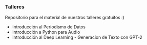 ### Talleres 

Repositorio para el material de nuestros talleres gratuitos :)

- Introducción al Periodismo de Datos
- Introducción a Python para Audio
- Introducción al Deep Learning - Generacion de Texto con GPT-2

